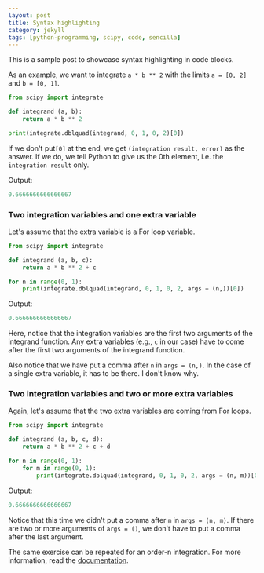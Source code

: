 ```yaml
---
layout: post
title: Syntax highlighting 
category: jekyll
tags: [python-programming, scipy, code, sencilla]
---
```

This is a sample post to showcase syntax highlighting in code blocks. 

As an example, we want to integrate `a * b ** 2` with the limits `a = [0, 2]` and `b = [0, 1]`.

```python
from scipy import integrate

def integrand (a, b):
    return a * b ** 2

print(integrate.dblquad(integrand, 0, 1, 0, 2)[0])
```
If we don't put`[0]` at the end, we get `(integration result, error)` as the answer. If we do, we tell Python to give us the 0th element, i.e. the `integration result` only.

Output:
```python
0.6666666666666667
```
### Two integration variables and one extra variable

Let's assume that the extra variable is a For loop variable.
```python
from scipy import integrate

def integrand (a, b, c):
    return a * b ** 2 + c

for n in range(0, 1):
    print(integrate.dblquad(integrand, 0, 1, 0, 2, args = (n,))[0])
```
Output: 
```python
0.6666666666666667
```
Here, notice that the integration variables are the first two arguments of the integrand function. Any extra variables (e.g., `c` in our case) have to come after the first two arguments of the integrand function.

Also notice that we have put a comma after `n` in `args = (n,)`. In the case of a single extra variable, it has to be there. I don't know why.

### Two integration variables and two or more extra variables

Again, let's assume that the two extra variables are coming from For loops.
```python
from scipy import integrate

def integrand (a, b, c, d):
    return a * b ** 2 + c + d

for n in range(0, 1):
    for m in range(0, 1):
        print(integrate.dblquad(integrand, 0, 1, 0, 2, args = (n, m))[0])
```
Output: 
```python
0.6666666666666667
```
Notice that this time we didn't put a comma after `m` in `args = (n, m)`. If there are two or more arguments of `args = ()`, we don't have to put a comma after the last argument.

The same exercise can be repeated for an order-n integration. For more information, read the [documentation](https://docs.scipy.org/doc/scipy/reference/tutorial/integrate.html).
